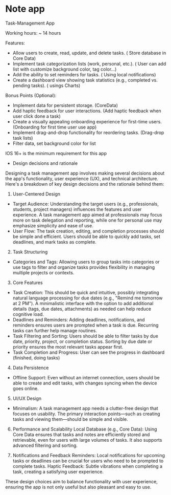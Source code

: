 # Note app
 
Task-Management App

Working hours: ~ 14 hours

Features:
- Allow users to create, read, update, and delete tasks. ( Store database in Core Data)
- Implement task categorization lists (work, personal, etc.). ( User can add list with customize background color, tag color...)
- Add the ability to set reminders for tasks. ( Using local notifications)
- Create a dashboard view showing task statistics (e.g., completed vs. pending tasks). ( usings Charts)

Bonus Points (Optional):
- Implement data for persistent storage. (CoreData)
- Add haptic feedback for user interactions. (Add haptic feedback when user click done a task)
- Create a visually appealing onboarding experience for first-time users. (Onboarding for first time user use app)
- Implement drag-and-drop functionality for reordering tasks. (Drag-drop task lists)
- Filter data, set background color for list


IOS 16+ is the minimum requirement for this app


* Design decisions and rationale

Designing a task management app involves making several decisions about the app's functionality, user experience (UX), and technical architecture. Here's a breakdown of key design decisions and the rationale behind them:

1. User-Centered Design
- Target Audience: Understanding the target users (e.g., professionals, students, project managers) influences the features and user experience. A task management app aimed at professionals may focus more on task delegation and reporting, while one for personal use may emphasize simplicity and ease of use.
- User Flow: The task creation, editing, and completion processes should be simple and efficient. Users should be able to quickly add tasks, set deadlines, and mark tasks as complete.

2. Task Structuring
- Categories and Tags: Allowing users to group tasks into categories or use tags to filter and organize tasks provides flexibility in managing multiple projects or contexts.

3. Core Features
- Task Creation: This should be quick and intuitive, possibly integrating natural language processing for due dates (e.g., "Remind me tomorrow at 2 PM"). A minimalistic interface with the option to add additional details (tags, due dates, attachments) as needed can help reduce cognitive load.
- Deadlines and Reminders: Adding deadlines, notifications, and reminders ensures users are prompted when a task is due. Recurring tasks can further help manage routines.
- Task Filtering and Sorting: Users should be able to filter tasks by due date, priority, project, or completion status. Sorting by due date or priority ensures the most relevant tasks appear first.
- Task Completion and Progress: User can see the progress in dashboard (finished, doing tasks)

4. Data Persistence
- Offline Support: Even without an internet connection, users should be able to create and edit tasks, with changes syncing when the device goes online.

5. UI/UX Design
- Minimalism: A task management app needs a clutter-free design that focuses on usability. The primary interaction points—such as creating tasks and viewing them—should be simple and visible.

6. Performance and Scalability
Local Database (e.g., Core Data): Using Core Data ensures that tasks and notes are efficiently stored and retrievable, even for users with large volumes of tasks. It also supports advanced filtering and sorting.

7. Notifications and Feedback
Reminders: Local notifications for upcoming tasks or deadlines can be crucial for users who need to be prompted to complete tasks.
Haptic Feedback: Subtle vibrations when completing a task, creating a satisfying user experience.

These design choices aim to balance functionality with user experience, ensuring the app is not only useful but also pleasant and easy to use.
  
